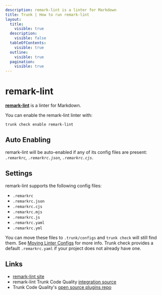 ```yaml
---
description: remark-lint is a linter for Markdown
title: Trunk | How to run remark-lint
layout:
  title:
    visible: true
  description:
    visible: false
  tableOfContents:
    visible: true
  outline:
    visible: true
  pagination:
    visible: true
---
```


# remark-lint

[**remark-lint**](https://github.com/remarkjs/remark-lint#readme) is a linter for Markdown.

You can enable the remark-lint linter with:

```shell
trunk check enable remark-lint
```

## Auto Enabling

remark-lint will be auto-enabled if any of its config files are present: *`.remarkrc`, `.remarkrc.json`, `.remarkrc.cjs`*.

## Settings

remark-lint supports the following config files:
* `.remarkrc`
* `.remarkrc.json`
* `.remarkrc.cjs`
* `.remarkrc.mjs`
* `.remarkrc.js`
* `.remarkrc.yaml`
* `.remarkrc.yml`

You can move these files to `.trunk/configs` and `trunk check` will still find them. See [Moving Linter Configs](..#moving-linter-configs) for more info.
Trunk check provides a default `.remarkrc.yaml` if your project does not already have one.



## Links

- [remark-lint site](https://github.com/remarkjs/remark-lint#readme)
- remark-lint Trunk Code Quality [integration source](https://github.com/trunk-io/plugins/tree/main/linters/remark-lint)
- Trunk Code Quality's [open source plugins repo](https://github.com/trunk-io/plugins/tree/main)
